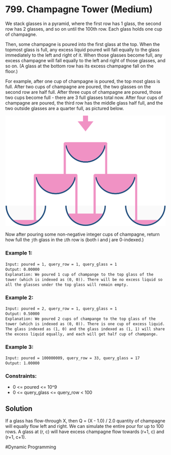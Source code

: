 # 799. Champagne Tower (Medium)

We stack glasses in a pyramid, where the first row has 1 glass, the second row has 2 glasses, and so on until the 100th row. Each glass holds one cup of champagne.

Then, some champagne is poured into the first glass at the top. When the topmost glass is full, any excess liquid poured will fall equally to the glass immediately to the left and right of it. When those glasses become full, any excess champagne will fall equally to the left and right of those glasses, and so on. (A glass at the bottom row has its excess champagne fall on the floor.)

For example, after one cup of champagne is poured, the top most glass is full. After two cups of champagne are poured, the two glasses on the second row are half full. After three cups of champagne are poured, those two cups become full - there are 3 full glasses total now. After four cups of champagne are poured, the third row has the middle glass half full, and the two outside glasses are a quarter full, as pictured below.

![pic](./tower.png)

Now after pouring some non-negative integer cups of champagne, return how full the `j`th glass in the `i`th row is (both i and j are 0-indexed.)

### Example 1:

```
Input: poured = 1, query_row = 1, query_glass = 1
Output: 0.00000
Explanation: We poured 1 cup of champange to the top glass of the tower (which is indexed as (0, 0)). There will be no excess liquid so all the glasses under the top glass will remain empty.
```

### Example 2:

```
Input: poured = 2, query_row = 1, query_glass = 1
Output: 0.50000
Explanation: We poured 2 cups of champange to the top glass of the tower (which is indexed as (0, 0)). There is one cup of excess liquid. The glass indexed as (1, 0) and the glass indexed as (1, 1) will share the excess liquid equally, and each will get half cup of champange.
```

### Example 3:

```
Input: poured = 100000009, query_row = 33, query_glass = 17
Output: 1.00000
```

### Constraints:

- 0 <= poured <= 10^9
- 0 <= query_glass <= query_row < 100

## Solution

If a glass has flow-through X, then Q = (X - 1.0) / 2.0 quantity of champagne will equally flow left and right. We can simulate the entire pour for up to 100 rows. A glass at (r, c) will have excess champagne flow towards (r+1, c) and (r+1, c+1).

#Dynamic Programming
